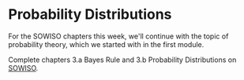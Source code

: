 # Probability Distributions

For the SOWISO chapters this week, we'll continue with the topic of probability
theory, which we started with in the first module.

Complete chapters 3.a Bayes Rule and 3.b Probability Distributions on [SOWISO](https://uva.sowiso.nl/).
